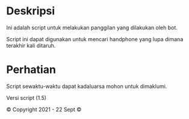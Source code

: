 # Deskripsi
Ini adalah script untuk melakukan panggilan yang dilakukan
oleh bot.

Script ini dapat digunakan untuk mencari handphone yang lupa
dimana terakhir kali ditaruh.

# Perhatian
Script sewaktu-waktu dapat kadaluarsa mohon untuk dimaklumi.

Versi script (1.5)

© Copyright 2021 - 22 Sept ©
